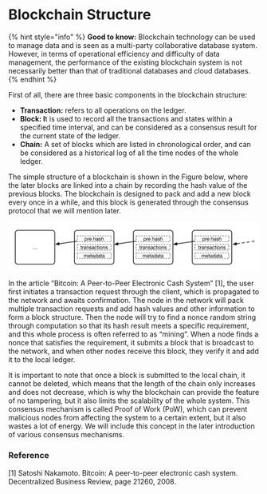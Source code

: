 # Blockchain Structure

{% hint style="info" %}
**Good to know:** Blockchain technology can be used to manage data and is seen as a multi-party collaborative database system. However, in terms of operational efficiency and difficulty of data management, the performance of the existing blockchain system is not necessarily better than that of traditional databases and cloud databases.
{% endhint %}

First of all, there are three basic components in the blockchain structure:

* **Transaction:** refers to all operations on the ledger.
* **Block: I**t is used to record all the transactions and states within a specified time interval, and can be considered as a consensus result for the current state of the ledger.
* **Chain:** A set of blocks which are listed in chronological order, and can be considered as a historical log of all the time nodes of the whole ledger.

The simple structure of a blockchain is shown in the Figure below, where the later blocks are linked into a chain by recording the hash value of the previous blocks. The blockchain is designed to pack and add a new block every once in a while, and this block is generated through the consensus protocol that we will mention later.

![Example of the Basic Blockchain Structure](<../.gitbook/assets/image (45).png>)

In the article “Bitcoin: A Peer-to-Peer Electronic Cash System” \[1], the user first initiates a transaction request through the client, which is propagated to the network and awaits confirmation. The node in the network will pack multiple transaction requests and add hash values and other information to form a block structure. Then the node will try to find a nonce random string through computation so that its hash result meets a specific requirement, and this whole process is often referred to as “mining”. When a node finds a nonce that satisfies the requirement, it submits a block that is broadcast to the network, and when other nodes receive this block, they verify it and add it to the local ledger.

It is important to note that once a block is submitted to the local chain, it cannot be deleted, which means that the length of the chain only increases and does not decrease, which is why the blockchain can provide the feature of no tampering, but it also limits the scalability of the whole system. This consensus mechanism is called Proof of Work (PoW), which can prevent malicious nodes from affecting the system to a certain extent, but it also wastes a lot of energy. We will include this concept in the later introduction of various consensus mechanisms.

### Reference

\[1] Satoshi Nakamoto. Bitcoin: A peer-to-peer electronic cash system. Decentralized Business Review, page 21260, 2008.
